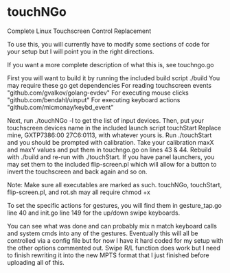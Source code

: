# touchNGo
Complete Linux Touchscreen Control Replacement

To use this, you will currently have to modify some sections of
code for your setup but I will point you in the right directions.

If you want a more complete description of what this is, see touchngo.go

First you will want to build it by running the included build script ./build
You may require these go get dependencies
  For reading touchscreen events
	"github.com/gvalkov/golang-evdev"
	For executing mouse clicks
	"github.com/bendahl/uinput"
  For executing keyboard actions
  "github.com/micmonay/keybd_event"

Next, run ./touchNGo -l to get the list of input devices.
Then, put your touchscreen devices name in the included launch script touchStart
Replace mine, GXTP7386:00 27C6:0113, with whatever yours is.
Run ./touchStart and you should be prompted with calibration.
Take your calibration maxX and maxY values and put them in touchngo.go on lines 43 & 44.
Rebuild with ./build and re-run with ./touchStart.
If you have panel launchers, you may set them to the included flip-screen.pl which will
allow for a button to invert the touchscreen and back again and so on.

Note: Make sure all executables are marked as such. touchNGo, touchStart,
flip-screen.pl, and rot.sh may all require chmod +x

To set the specific actions for gestures, you will find them in gesture_tap.go line 40
and init.go line 149 for the up/down swipe keyboards.

You can see what was done and can probably mix n match keyboard calls and system cmds
into any of the gestures. Eventually this will all be controlled via a config file
but for now I have it hard coded for my setup with the other options commented out.
Swipe R/L function does work but I need to finish rewriting it into the new MPTS
format that I just finished before uploading all of this.
